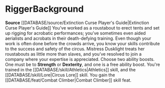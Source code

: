 ﻿---
ability: null
ability_boost: null
feat: null
id: '142'
name: Rigger
prerequisite: null
rarity: null
rus_type_level: null
skill: null
source: '[[DATABASE/source/Extinction Curse Player''s Guide|Extinction Curse Player''s
  Guide]]'
subcategory: null
trait: null
type: null

---
# Rigger<span class="item-type">Background</span>

**Source** [[DATABASE/source/Extinction Curse Player's Guide|Extinction Curse Player's Guide]]
You’ve worked as a roustabout to erect tents and set up rigging for acrobatic performances; you’ve sometimes even aided aerialists and acrobats in their death-defying training. Even though your work is often done before the crowds arrive, you know your skills contribute to the success and safety of the circus. Mistress Dusklight treats her roustabouts as little more than slaves, and you’ve resolved to join a company where your expertise is appreciated.
Choose two ability boosts. One must be to **Strength** or **Dexterity**, and one is a free ability boost.
You're trained in the [[DATABASE/skill/Athletics|Athletics]] skill, and the [[DATABASE/skill/Lore|Circus Lore]] skill. You gain the [[DATABASE/feat/Combat Climber|Combat Climber]] skill feat.